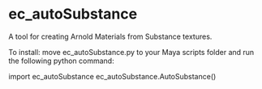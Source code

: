 # ec_autoSubstance
A tool for creating Arnold Materials from Substance textures.

To install:
move ec_autoSubstance.py to your Maya scripts folder and run the following python command:

import ec_autoSubstance
ec_autoSubstance.AutoSubstance()
